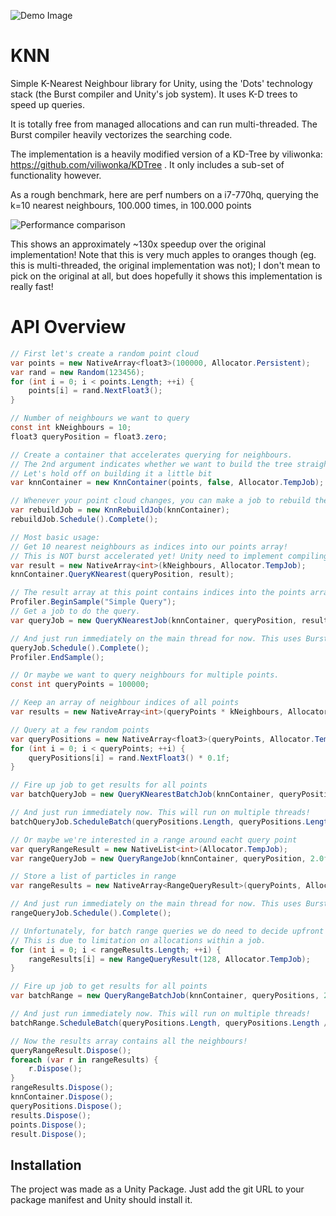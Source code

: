 ![Demo Image](http://g2f.nl/0jx82rw)

# KNN

Simple K-Nearest Neighbour library for Unity, using the 'Dots' technology stack (the Burst compiler and Unity's job system). It uses K-D trees to speed up queries.

It is totally free from managed allocations and can run multi-threaded. The Burst compiler heavily vectorizes the searching code.

The implementation is a heavily modified version of a KD-Tree by viliwonka: https://github.com/viliwonka/KDTree . It only includes a sub-set of functionality however.

As a rough benchmark, here are perf numbers on a i7-770hq, querying the k=10 nearest neighbours, 100.000 times, in 100.000 points

![Performance comparison](http://g2f.nl/04y9z7g)

This shows an approximately ~130x speedup over the original implementation! Note that this is very much apples to oranges though (eg. this is multi-threaded, the original implementation was not); I don't mean to pick on the original at all, but does hopefully it shows this implementation is really fast!

# API Overview

```C#	
// First let's create a random point cloud
var points = new NativeArray<float3>(100000, Allocator.Persistent);
var rand = new Random(123456);
for (int i = 0; i < points.Length; ++i) {
    points[i] = rand.NextFloat3();
}

// Number of neighbours we want to query
const int kNeighbours = 10;
float3 queryPosition = float3.zero;

// Create a container that accelerates querying for neighbours.
// The 2nd argument indicates whether we want to build the tree straight away or not
// Let's hold off on building it a little bit
var knnContainer = new KnnContainer(points, false, Allocator.TempJob);

// Whenever your point cloud changes, you can make a job to rebuild the container:
var rebuildJob = new KnnRebuildJob(knnContainer);
rebuildJob.Schedule().Complete();

// Most basic usage:
// Get 10 nearest neighbours as indices into our points array!
// This is NOT burst accelerated yet! Unity need to implement compiling delegates with Burst
var result = new NativeArray<int>(kNeighbours, Allocator.TempJob);
knnContainer.QueryKNearest(queryPosition, result);

// The result array at this point contains indices into the points array with the nearest neighbours!
Profiler.BeginSample("Simple Query");
// Get a job to do the query.
var queryJob = new QueryKNearestJob(knnContainer, queryPosition, result);

// And just run immediately on the main thread for now. This uses Burst!
queryJob.Schedule().Complete();
Profiler.EndSample();

// Or maybe we want to query neighbours for multiple points.
const int queryPoints = 100000;

// Keep an array of neighbour indices of all points
var results = new NativeArray<int>(queryPoints * kNeighbours, Allocator.TempJob);

// Query at a few random points
var queryPositions = new NativeArray<float3>(queryPoints, Allocator.TempJob);
for (int i = 0; i < queryPoints; ++i) {
    queryPositions[i] = rand.NextFloat3() * 0.1f;
}	

// Fire up job to get results for all points
var batchQueryJob = new QueryKNearestBatchJob(knnContainer, queryPositions, results);

// And just run immediately now. This will run on multiple threads!
batchQueryJob.ScheduleBatch(queryPositions.Length, queryPositions.Length / 32).Complete();

// Or maybe we're interested in a range around eacht query point
var queryRangeResult = new NativeList<int>(Allocator.TempJob);
var rangeQueryJob = new QueryRangeJob(knnContainer, queryPosition, 2.0f, queryRangeResult);

// Store a list of particles in range
var rangeResults = new NativeArray<RangeQueryResult>(queryPoints, Allocator.TempJob);

// And just run immediately on the main thread for now. This uses Burst!
rangeQueryJob.Schedule().Complete();

// Unfortunately, for batch range queries we do need to decide upfront the maximum nr. of neighbours we allow
// This is due to limitation on allocations within a job.
for (int i = 0; i < rangeResults.Length; ++i) {
    rangeResults[i] = new RangeQueryResult(128, Allocator.TempJob);
}

// Fire up job to get results for all points
var batchRange = new QueryRangeBatchJob(knnContainer, queryPositions, 2.0f, rangeResults);

// And just run immediately now. This will run on multiple threads!
batchRange.ScheduleBatch(queryPositions.Length, queryPositions.Length / 32).Complete();

// Now the results array contains all the neighbours!
queryRangeResult.Dispose();
foreach (var r in rangeResults) {
    r.Dispose();
}
rangeResults.Dispose();
knnContainer.Dispose();
queryPositions.Dispose();
results.Dispose();
points.Dispose();
result.Dispose();
```

## Installation

The project was made as a Unity Package. Just add the git URL to your package manifest and Unity should install it.
